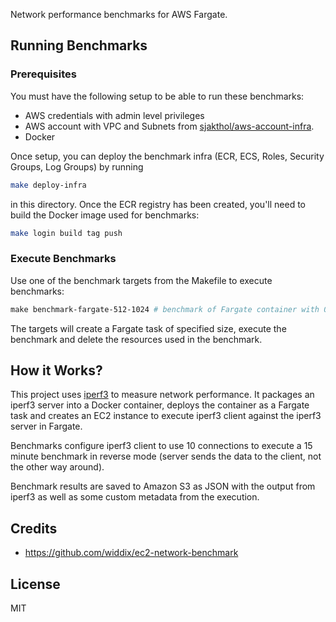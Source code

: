 Network performance benchmarks for AWS Fargate.

## Running Benchmarks

### Prerequisites

You must have the following setup to be able to run these benchmarks:
* AWS credentials with admin level privileges
* AWS account with VPC and Subnets from [sjakthol/aws-account-infra](https://github.com/sjakthol/aws-account-infra).
* Docker

Once setup, you can deploy the benchmark infra (ECR, ECS, Roles, Security Groups, Log Groups) by running

```bash
make deploy-infra
```

in this directory. Once the ECR registry has been created, you'll need to build the Docker image
used for benchmarks:

```bash
make login build tag push
```

### Execute Benchmarks

Use one of the benchmark targets from the Makefile to execute benchmarks:

```makefile
make benchmark-fargate-512-1024 # benchmark of Fargate container with 0.5vCPU and 1GB memory
```

The targets will create a Fargate task of specified size, execute the benchmark
and delete the resources used in the benchmark.

## How it Works?

This project uses [iperf3](https://iperf.fr/) to measure network performance. It
packages an iperf3 server into a Docker container, deploys the container as a
Fargate task and creates an EC2 instance to execute iperf3 client against the
iperf3 server in Fargate.

Benchmarks configure iperf3 client to use 10 connections to execute a 15 minute
benchmark in reverse mode (server sends the data to the client, not the other
way around).

Benchmark results are saved to Amazon S3 as JSON with the output from iperf3
as well as some custom metadata from the execution.

## Credits

* https://github.com/widdix/ec2-network-benchmark

## License

MIT